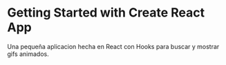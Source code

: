 # Getting Started with Create React App

Una pequeña aplicacion hecha en React con Hooks para buscar y mostrar gifs animados.